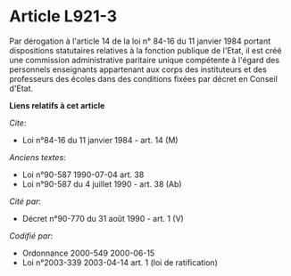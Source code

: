 # Article L921-3

Par dérogation à l'article 14 de la loi n° 84-16 du 11 janvier 1984 portant dispositions statutaires relatives à la fonction
publique de l'Etat, il est créé une commission administrative paritaire unique compétente à l'égard des personnels
enseignants appartenant aux corps des instituteurs et des professeurs des écoles dans des conditions fixées par décret en
Conseil d'Etat.

**Liens relatifs à cet article**

_Cite_:

  - Loi n°84-16 du 11 janvier 1984 - art. 14 (M)

_Anciens textes_:

  - Loi n°90-587 1990-07-04 art. 38
  - Loi n°90-587 du 4 juillet 1990 - art. 38 (Ab)

_Cité par_:

  - Décret n°90-770 du 31 août 1990 - art. 1 (V)

_Codifié par_:

  - Ordonnance 2000-549 2000-06-15
  - Loi n°2003-339 2003-04-14 art. 1 (loi de ratification)
